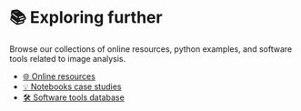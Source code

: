 # 📚 Exploring further

Browse our collections of online resources, python examples, and software tools related to image analysis.

- [🌐 Online resources](./online_resources/page.md)
- [💡 Notebooks case studies](./notebook_case_studies/page.md)
- [🛠️ Software tools database](./software_tools/page.md)